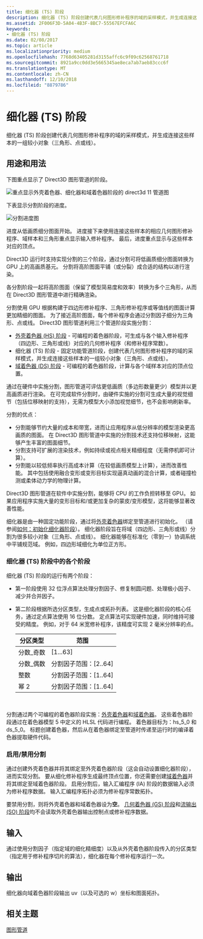 ```yaml
---
title: 细化器 (TS) 阶段
description: 细化器 (TS) 阶段创建代表几何图形修补程序的域的采样模式，并生成连接这些样本的一组较小对象（三角形、点或线）。
ms.assetid: 2F006F3D-5A04-4B3F-8BC7-55567EFCFA6C
keywords:
- 细化器 (TS) 阶段
ms.date: 02/08/2017
ms.topic: article
ms.localizationpriority: medium
ms.openlocfilehash: 7768d63405281d3155affc6c9f09c62568761718
ms.sourcegitcommit: 8921a9cc0dd3e5665345ae8eca7ab7aeb83ccc6f
ms.translationtype: MT
ms.contentlocale: zh-CN
ms.lasthandoff: 12/10/2018
ms.locfileid: "8879786"
---
```

# <a name="tessellator-ts-stage"></a>细化器 (TS) 阶段


细化器 (TS) 阶段创建代表几何图形修补程序的域的采样模式，并生成连接这些样本的一组较小对象（三角形、点或线）。

## <a name="span-idpurposeandusesspanspan-idpurposeandusesspanspan-idpurposeandusesspanpurpose-and-uses"></a><span id="Purpose_and_uses"></span><span id="purpose_and_uses"></span><span id="PURPOSE_AND_USES"></span>用途和用法


下图重点显示了 Direct3D 图形管道的阶段。

![重点显示外壳着色器、细化器和域着色器阶段的 direct3d 11 管道图](images/d3d11-pipeline-stages-tessellation.png)

下表显示分割阶段的进度。

![分割进度图](images/tess-prog.png)

进度从低画质细分图面开始。 进度接下来使用连接这些样本的相应几何图形修补程序、域样本和三角形重点显示输入修补程序。 最后，进度重点显示与这些样本对应的顶点。

Direct3D 运行时支持实现分割的三个阶段，通过分割可将低画质细分图面转换为 GPU 上的高画质基元。 分割将高阶图面平铺（或分裂）成合适的结构以进行渲染。

各分割阶段一起将高阶图面（保留了模型简易度和效率）转换为多个三角形，从而在 Direct3D 图形管道中进行精确渲染。

分割使用 GPU 根据构建于四边形修补程序、三角形修补程序或等值线的图面计算更加精细的图面。 为了接近高阶图面，每个修补程序会通过分割因子细分为三角形、点或线。 Direct3D 图形管道利用三个管道阶段实施分割：

-   [外壳着色器 (HS) 阶段](hull-shader-stage--hs-.md) - 可编程的着色器阶段，可生成与各个输入修补程序（四边形、三角形或线）对应的几何修补程序（和修补程序常数）。
-   细化器 (TS) 阶段 - 固定功能管道阶段，创建代表几何图形修补程序的域的采样模式，并生成连接这些样本的一组较小对象（三角形、点或线）。
-   [域着色器 (DS) 阶段](domain-shader-stage--ds-.md) - 可编程的着色器阶段，计算与各个域样本对应的顶点位置。

通过在硬件中实施分割，图形管道可评估更低画质（多边形数量更少）模型并以更高画质进行渲染。 在可完成软件分割时，由硬件实施的分割可生成大量的视觉细节（包括位移映射的支持），无需为模型大小添加视觉细节，也不会影响刷新率。

分割的优点：

-   分割能够节约大量的成本和带宽，进而让应用程序从低分辨率的模型渲染更高画质的图面。 在 Direct3D 图形管道中实施的分割技术还支持位移映射，这能够产生丰富的图面细节。
-   分割支持可扩展的渲染技术，例如持续或视点相关精细程度（无需停机即可计算）。
-   分割能以较低频率执行高成本计算（在较低画质模型上计算），进而改善性能。 其中包括使用融合变形或变形目标实现逼真动画的混合计算，或者碰撞检测或柔体动力学的物理计算。

Direct3D 图形管道在软件中实施分割，能够将 CPU 的工作负担转移至 GPU。 如果应用程序实施大量的变形目标和/或更加复杂的蒙皮/变形模型，这将能够显著改善性能。

细化器是由一种固定功能阶段，通过将[外壳着色器](hull-shader-stage--hs-.md)绑定至管道进行初始化。 （请参阅[如何：初始化细化器阶段](https://msdn.microsoft.com/library/windows/desktop/ff476341)）。 细化器阶段旨在将域（四边形、三角形或线）分割为很多较小对象（三角形、点或线）。 细化器能够在标准化（零到一）协调系统中平铺规范域。 例如，四边形域细化为单位正方形。

### <a name="span-idphasesinthetessellatortsstagespanspan-idphasesinthetessellatortsstagespanspan-idphasesinthetessellatortsstagespanphases-in-the-tessellator-ts-stage"></a><span id="Phases_in_the_Tessellator__TS__stage"></span><span id="phases_in_the_tessellator__ts__stage"></span><span id="PHASES_IN_THE_TESSELLATOR__TS__STAGE"></span>细化器 (TS) 阶段中的各个阶段

细化器 (TS) 阶段的运行有两个阶段：

-   第一阶段使用 32 位浮点算法处理分割因子、修复制圆问题、处理极小因子、减少并合并因子。
-   第二阶段根据所选分区类型，生成点或拓扑列表。 这是细化器阶段的核心任务，通过定点算法使用 16 位分数。 定点算法可实现硬件加速，同时维持可接受的精度。 例如，对于 64 米宽修补程序，该精度可实现 2 毫米分辨率的点。

    | 分区类型 | 范围                       |
    |----------------------|-----------------------------|
    | 分数\_奇数      | \[1...63\]                  |
    | 分数\_偶数     | 分割因子范围：\[2..64\] |
    | 整数              | 分割因子范围：\[1..64\] |
    | 幂 2                 | 分割因子范围：\[1..64\] |

     

分割通过两个可编程的着色器阶段实施：[外壳着色器](hull-shader-stage--hs-.md)和[域着色器](domain-shader-stage--ds-.md)。 这些着色器阶段通过在着色器模型 5 中定义的 HLSL 代码进行编程。 着色器目标为：hs\_5\_0 和 ds\_5\_0。 标题创建着色器，然后从在着色器绑定至管道时传递至运行时的编译着色器提取硬件代码。

### <a name="span-idenablingdisablingtessellationspanspan-idenablingdisablingtessellationspanspan-idenablingdisablingtessellationspanenablingdisabling-tessellation"></a><span id="Enabling_disabling_tessellation"></span><span id="enabling_disabling_tessellation"></span><span id="ENABLING_DISABLING_TESSELLATION"></span>启用/禁用分割

通过创建外壳着色器并将其绑定至外壳着色器阶段（这会自动设置细化器阶段），进而实现分割。 要从细化修补程序生成最终顶点位置，你还需要创建[域着色器](domain-shader-stage--ds-.md)并将其绑定至域着色器阶段。 启用分割后，输入汇编程序 (IA) 阶段的数据输入必须为修补程序数据。 输入汇编程序拓扑必须为修补程序常数拓扑。

要禁用分割，则将外壳着色器和域着色器设为**空**。 [几何着色器 (GS) 阶段](geometry-shader-stage--gs-.md)和[流输出 (SO) 阶段](stream-output-stage--so-.md)均不会读取外壳着色器输出控制点或修补程序数据。

## <a name="span-idinputspanspan-idinputspanspan-idinputspaninput"></a><span id="Input"></span><span id="input"></span><span id="INPUT"></span>输入


通过使用分割因子（指定域的细化精细度）以及从外壳着色器阶段传入的分区类型（指定用于修补程序切片的算法），细化器在每个修补程序运行一次。

## <a name="span-idoutputspanspan-idoutputspanspan-idoutputspanoutput"></a><span id="Output"></span><span id="output"></span><span id="OUTPUT"></span>输出


细化器向域着色器阶段输出 uv（以及可选的 w）坐标和图面拓扑。

## <a name="span-idrelated-topicsspanrelated-topics"></a><span id="related-topics"></span>相关主题


[图形管道](graphics-pipeline.md)

 

 




